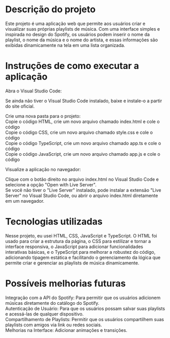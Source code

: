 # Descrição do projeto

Este projeto é uma aplicação web que permite aos usuários criar e visualizar suas próprias playlists de música. Com uma interface simples e inspirada no design do Spotify, os usuários podem inserir o nome da playlist, o nome da música e o nome do artista, e essas informações são exibidas dinamicamente na tela em uma lista organizada.

# Instruções de como executar a aplicação

Abra o Visual Studio Code:  

Se ainda não tiver o Visual Studio Code instalado, baixe e instale-o a partir do site oficial.  

Crie uma nova pasta para o projeto:  
Copie o código HTML, crie um novo arquivo chamado index.html e cole o código   
Copie o código CSS, crie um novo arquivo chamado style.css e cole o código   
Copie o código TypeScript, crie um novo arquivo chamado app.ts e cole o código   
Copie o código JavaScript, crie um novo arquivo chamado app.js e cole o código   
  
Visualize a aplicação no navegador:  

Clique com o botão direito no arquivo index.html no Visual Studio Code e selecione a opção "Open with Live Server".  
Se você não tiver o "Live Server" instalado, pode instalar a extensão "Live Server" no Visual Studio Code, ou abrir o arquivo index.html diretamente em um navegador.  

# Tecnologias utilizadas

Nesse projeto, eu usei HTML, CSS, JavaScript e TypeScript. O HTML foi usado para criar a estrutura da página, o CSS para estilizar e tornar a interface responsiva, o JavaScript para adicionar funcionalidades interativas básicas, e o TypeScript para melhorar a robustez do código, adicionando tipagem estática e facilitando o gerenciamento da lógica que permite criar e gerenciar as playlists de música dinamicamente.

# Possíveis melhorias futuras

Integração com a API do Spotify: Para permitir que os usuários adicionem músicas diretamente do catálogo do Spotify.  
Autenticação de Usuário: Para que os usuários possam salvar suas playlists e acessá-las de qualquer dispositivo.  
Compartilhamento de Playlists: Permitir que os usuários compartilhem suas playlists com amigos via link ou redes sociais.  
Melhorias na Interface: Adicionar animações e transições.  
